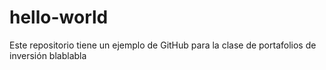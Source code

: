 # hello-world
Este repositorio tiene un ejemplo de GitHub para la clase de portafolios de inversión
blablabla
